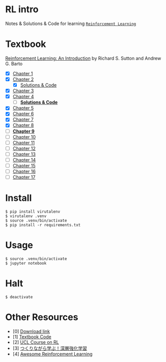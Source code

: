 # RL intro
Notes & Solutions & Code for learning [`Reinforcement Learning`](https://en.wikipedia.org/wiki/Reinforcement_learning)

# Textbook
[Reinforcement Learning: An Introduction](http://incompleteideas.net/book/the-book-2nd.html) by Richard S. Sutton 
and Andrew G. Barto

- [x] [Chapter 1](/chap1.ipynb)
- [x] [Chapter 2](/chap2.ipynb)
  - [x] [Solutions & Code](/chap2-solutions.ipynb)
- [x] [Chapter 3](/chap3.ipynb)
- [x] [Chapter 4](/chap4.ipynb)
  - [ ] [**Solutions & Code**](/chap4-solutions.ipynb)
- [x] [Chapter 5](/chap5.ipynb)
- [x] [Chapter 6](/chap6.ipynb)
- [x] [Chapter 7](/chap7.ipynb)
- [x] [Chapter 8](/chap8.ipynb)
- [ ] [**Chapter 9**](/chap9.ipynb)
- [ ] [Chapter 10](/chap10.ipynb)
- [ ] [Chapter 11](/chap11.ipynb)
- [ ] [Chapter 12](/chap12.ipynb)
- [ ] [Chapter 13](/chap13.ipynb)
- [ ] [Chapter 14](/chap14.ipynb)
- [ ] [Chapter 15](/chap15.ipynb)
- [ ] [Chapter 16](/chap16.ipynb)
- [ ] [Chapter 17](/chap17.ipynb)

# Install
```
$ pip install virutalenv
$ virutalenv .venv
$ source .venv/bin/activate
$ pip install -r requirements.txt
```

# Usage
```
$ source .venv/bin/activate
$ jupyter notebook
```

# Halt
```
$ deactivate
```

# Other Resources
- [0] [Download link](https://drive.google.com/file/d/1xeUDVGWGUUv1-ccUMAZHJLej2C7aAFWY/view)
- [1] [Textbook Code](https://github.com/ShangtongZhang/reinforcement-learning-an-introduction)
- [2] [UCL Course on RL](http://www0.cs.ucl.ac.uk/staff/d.silver/web/Teaching.html)
- [3] [つくりながら学ぶ！深層強化学習](https://github.com/YutaroOgawa/Deep-Reinforcement-Learning-Book)
- [4] [Awesome Reinforcement Learning](https://github.com/aikorea/awesome-rl)
